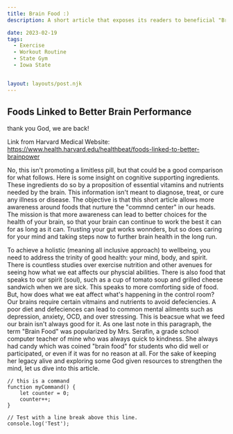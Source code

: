 ```yaml
---
title: Brain Food :)
description: A short article that exposes its readers to beneficial "Brain Food" : food that nourishes the brain for enhanced performance and health.

date: 2023-02-19
tags: 
  - Exercise
  - Workout Routine
  - State Gym
  - Iowa State


layout: layouts/post.njk
---
```


## Foods Linked to Better Brain Performance

thank you God, we are back!

Link from Harvard Medical Website: https://www.health.harvard.edu/healthbeat/foods-linked-to-better-brainpower 


No, this isn't promoting a limitless pill, but that could be a good comparison for what follows. Here is some insight on cognitive supporting ingredients. These ingredients do so by a proposition of essential vitamins and nutrients needed by the brain. This information isn't meant to diagnose, treat, or cure any illness or disease. The objective is that this short article allows more awareness around foods that nurture the "commnd center" in our heads. The mission is that more awareness can lead to better choices for the health of your brain, so that your brain can continue to work the best it can for as long as it can. Trusting your gut works wonnders, but so does caring for your mind and taking steps now to further brain health in the long run. 


To achieve a holistic (meaning all inclusive approach) to wellbeing, you need to address the trinity of good health: your mind, body, and spirit. There is countless studies over exercise nutrition and other avenues for seeing how what we eat affects our physcial abilities. There is also food that speaks to our spirit (soul), such as a cup of tomato soup and grilled cheese sandwich when we are sick. This speaks to more comforting side of food. But, how does what we eat affect what's happening in the control room? Our brains require certain vitmains and nutrients to avoid defeciencies. A poor diet and defeciences can lead to common mental ailments such as depression, anxiety, OCD, and over stressing. This is beacsue what we feed our brain isn't always good for it. As one last note in this paragraph, the term "Brain Food" was popularized by Mrs. Serafin, a grade school computer teacher of mine who was always quick to kindness. She always had candy which was coined "brain food" for students who did well or participated, or even if it was for no reason at all. For the sake of keeping her legacy alive and exploring some God given resources to strengthen the mind, let us dive into this article.

```text/2-3
// this is a command
function myCommand() {
	let counter = 0;
	counter++;
}

// Test with a line break above this line.
console.log('Test');
```
